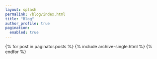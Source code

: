 ```yaml
---
layout: splash
permalink: /blog/index.html
title: "Blog"
author_profile: true
pagination: 
  enabled: true
---
```

{% for post in paginator.posts %}
  {% include archive-single.html %}
{% endfor %}
